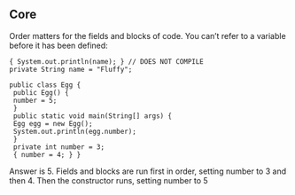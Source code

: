 ## Core

Order matters for the fields and blocks of code. You can’t refer to a variable before it has 
been defined:
```
{ System.out.println(name); } // DOES NOT COMPILE
private String name = "Fluffy";
```
```
public class Egg {
 public Egg() {
 number = 5;
 }
 public static void main(String[] args) {
 Egg egg = new Egg();
 System.out.println(egg.number);
 }
 private int number = 3;
 { number = 4; } }
```
Answer is 5. Fields and blocks are run first in order, setting number
to 3 and then 4. Then the constructor runs, setting number to 5
